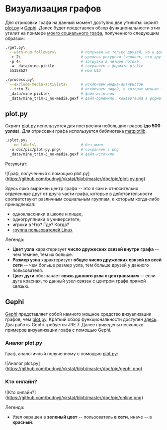 # Визуализация графов

Для отрисовки графа на данный момент доступно две утилиты:
скрипт [plot.py](https://github.com/budnyjj/vkstat/blob/master/plot.py)
и [Gephi](http://gephi.github.io/).
Далее будет представлен обзор функциональности этих утилит
на примере [моего социального графа](https://vk.com/budnyjj),
полученного следующим образом:
```bash
./get.py\
  --with-num-followers\           # получаем не только друзей, но и фоллловеров 
  -r 2\                           # уровень рекурсии (человек, его друзья, друзья его друзей)
  -p 4\                           # загрузка в четыре потока
  -w _data/mine.pickle            # сохраняем в формате pickle
  55358627                        # мой UID

./process.py\
  --exclude-media-activists\      # исключаем медиа-активистов
  --trim 3\                       # исключаем людей, у которых меньше трех связей в графе
  _data/mine.pickle\              # файл-источник
  _data/mine_trim-3_no-media.gexf # файл-приемник, конвертация в формат GEXF
```

## plot.py

Скрипт [plot.py](https://github.com/budnyjj/vkstat/blob/master/plot.py)
используется для построения небольших графов (**до 500 узлов**).
Для отрисовки графа используется библиотека [matplotlib](http://matplotlib.org/).

```bash
./plot.py\
  --no-labels\                    # без имен
  -o doc/pic/plot-py.png\         # сохраняем в png
  _data/mine_trim-3_no-media.gexf # файл-источник
```

Результат:

![Граф, полученный с помощью plot.py]
(https://github.com/budnyjj/vkstat/blob/master/doc/pic/plot-py.png)

Здесь ярко выражен центр графа -- это я сам и относительно отделенные друг от
друга части графа, которые в действительности соответствуют различным
социальным группам, к которым когда-либо принадлежал:
* одноклассники в школе и лицее,
* одногруппники в университете,
* игроки в Что? Где? Когда?
* [группа пользователей Linux](https://vk.com/falanster.linux)

Легенда:
* **Цвет узла** характеризует **число дружеских связей внутри графа** --
чем темнее, тем их больше.
* **Размер узла** характеризует **общее число дружеских связей во всей сети** --
чем больше размер узла, тем больше друзей у данного пользователя.
* **Цвет дуги** обозначает **связь данного узла с центральным** --
если дуга красная, то данный узел связан с центром графа прямой связью.

## Gephi

[Gephi](http://gephi.github.io/) представляет собой намного мощное средство
визуализации графов, чем [plot.py](https://github.com/budnyjj/vkstat/blob/master/plot.py).
Краткий обзор функциональности доступен [здесь](http://gephi.github.io/features/).
Для работы Gephi требуется JRE 7.
Далее приведены несколько примеров визуализации графа с помощью Gephi.

### Аналог plot.py

Граф, аналогичный полученному с помощью
[plot.py](https://github.com/budnyjj/vkstat/blob/master/plot.py):

![Аналог plot.py]
(https://github.com/budnyjj/vkstat/blob/master/doc/pic/gephi.png)

### Кто онлайн?

![Кто онлайн?]
(https://github.com/budnyjj/vkstat/blob/master/doc/pic/online.png)

Легенда:

* Узел окрашен в **зеленый цвет** -- пользователь **в сети**,
иначе -- в **красный**.

